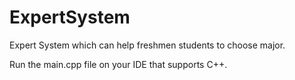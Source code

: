 # ExpertSystem
Expert System which can help freshmen students to choose major.

Run the main.cpp file on your IDE that supports C++.
